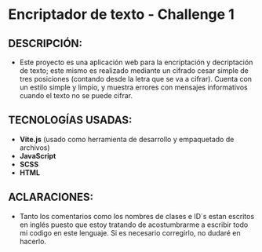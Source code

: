 # Encriptador de texto - Challenge 1

## DESCRIPCIÓN:

  - Este proyecto es una aplicación web para la encriptación y decriptación de texto; este mismo es realizado mediante un cifrado cesar simple de tres posiciones (contando desde la letra que se va a cifrar). Cuenta con un estilo simple y limpio, y muestra errores con mensajes informativos cuando el texto no se puede cifrar.

## TECNOLOGÍAS USADAS:

  - **Vite.js** (usado como herramienta de desarrollo y empaquetado de archivos)
  - **JavaScript**
  - **SCSS**
  - **HTML**

## ACLARACIONES:

  - Tanto los comentarios como los nombres de clases e ID´s estan escritos en inglés puesto que estoy tratando de acostumbrarme a escribir todo mi codigo en este lenguaje. Si es necesario corregirlo, no dudaré en hacerlo.
